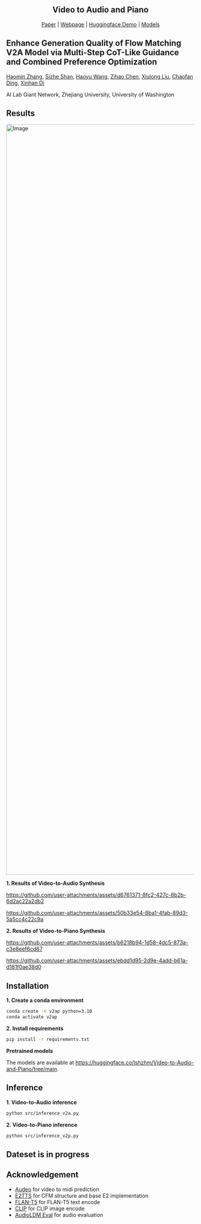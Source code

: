 <div align="center">
<p align="center">
  <h2>Video to Audio and Piano</h2>
  <a href="https://arxiv.org/abs/2503.22200">Paper</a> | <a href="https://acappemin.github.io/Video-to-Audio-and-Piano.github.io">Webpage</a> | <a href="https://huggingface.co/spaces/lshzhm/Video-to-Audio-and-Piano">Huggingface Demo</a> | <a href="https://huggingface.co/lshzhm/Video-to-Audio-and-Piano/tree/main">Models</a>
</p>
</div>

## Enhance Generation Quality of Flow Matching V2A Model via Multi-Step CoT-Like Guidance and Combined Preference Optimization

[Haomin Zhang](https://scholar.google.com/citations?user=cxj9ZbAAAAAJ), [Sizhe Shan](), [Haoyu Wang](), [Zihao Chen](), [Xiulong Liu](), [Chaofan Ding](), [Xinhan Di]()

AI Lab Giant Network, Zhejiang University, University of Washington

## Results

<img width="2000" alt="Image" src="https://github.com/user-attachments/assets/8ba666a6-42c7-4d46-80fb-00a44802d701" />

**1. Results of Video-to-Audio Synthesis**

https://github.com/user-attachments/assets/d6761371-8fc2-427c-8b2b-6d2ac22a2db2

https://github.com/user-attachments/assets/50b33e54-8ba1-4fab-89d3-5a5cc4c22c9a

**2. Results of Video-to-Piano Synthesis**

https://github.com/user-attachments/assets/b6218b94-1d58-4dc5-873a-c3e8eef6cd67

https://github.com/user-attachments/assets/ebdd1d95-2d9e-4add-b61a-d181f0ae38d0


## Installation

**1. Create a conda environment**

```bash
conda create -n v2ap python=3.10
conda activate v2ap
```

**2. Install requirements**

```bash
pip install -r requirements.txt
```


**Pretrained models**

The models are available at https://huggingface.co/lshzhm/Video-to-Audio-and-Piano/tree/main.


## Inference

**1. Video-to-Audio inference**

```bash
python src/inference_v2a.py
```

**2. Video-to-Piano inference**

```bash
python src/inference_v2p.py
```

## Dateset is in progress


## Acknowledgement

- [Audeo](https://github.com/shlizee/Audeo) for video to midi prediction
- [E2TTS](https://github.com/lucidrains/e2-tts-pytorch) for CFM structure and base E2 implementation
- [FLAN-T5](https://huggingface.co/google/flan-t5-large) for FLAN-T5 text encode
- [CLIP](https://huggingface.co/laion/CLIP-ViT-bigG-14-laion2B-39B-b160k) for CLIP image encode
- [AudioLDM Eval](https://github.com/haoheliu/audioldm_eval) for audio evaluation

